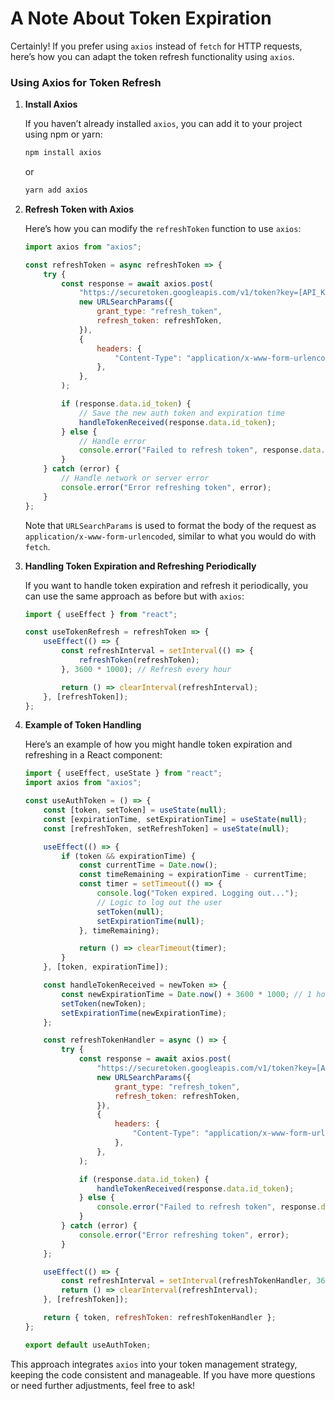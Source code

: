 # A Note About Token Expiration

Certainly! If you prefer using `axios` instead of `fetch` for HTTP requests, here’s how you can adapt the token refresh functionality using `axios`.

### Using Axios for Token Refresh

1. **Install Axios**

    If you haven’t already installed `axios`, you can add it to your project using npm or yarn:

    ```bash
    npm install axios
    ```

    or

    ```bash
    yarn add axios
    ```

2. **Refresh Token with Axios**

    Here’s how you can modify the `refreshToken` function to use `axios`:

    ```javascript
    import axios from "axios";

    const refreshToken = async refreshToken => {
        try {
            const response = await axios.post(
                "https://securetoken.googleapis.com/v1/token?key=[API_KEY]",
                new URLSearchParams({
                    grant_type: "refresh_token",
                    refresh_token: refreshToken,
                }),
                {
                    headers: {
                        "Content-Type": "application/x-www-form-urlencoded",
                    },
                },
            );

            if (response.data.id_token) {
                // Save the new auth token and expiration time
                handleTokenReceived(response.data.id_token);
            } else {
                // Handle error
                console.error("Failed to refresh token", response.data.error);
            }
        } catch (error) {
            // Handle network or server error
            console.error("Error refreshing token", error);
        }
    };
    ```

    Note that `URLSearchParams` is used to format the body of the request as `application/x-www-form-urlencoded`, similar to what you would do with `fetch`.

3. **Handling Token Expiration and Refreshing Periodically**

    If you want to handle token expiration and refresh it periodically, you can use the same approach as before but with `axios`:

    ```javascript
    import { useEffect } from "react";

    const useTokenRefresh = refreshToken => {
        useEffect(() => {
            const refreshInterval = setInterval(() => {
                refreshToken(refreshToken);
            }, 3600 * 1000); // Refresh every hour

            return () => clearInterval(refreshInterval);
        }, [refreshToken]);
    };
    ```

4. **Example of Token Handling**

    Here’s an example of how you might handle token expiration and refreshing in a React component:

    ```javascript
    import { useEffect, useState } from "react";
    import axios from "axios";

    const useAuthToken = () => {
        const [token, setToken] = useState(null);
        const [expirationTime, setExpirationTime] = useState(null);
        const [refreshToken, setRefreshToken] = useState(null);

        useEffect(() => {
            if (token && expirationTime) {
                const currentTime = Date.now();
                const timeRemaining = expirationTime - currentTime;
                const timer = setTimeout(() => {
                    console.log("Token expired. Logging out...");
                    // Logic to log out the user
                    setToken(null);
                    setExpirationTime(null);
                }, timeRemaining);

                return () => clearTimeout(timer);
            }
        }, [token, expirationTime]);

        const handleTokenReceived = newToken => {
            const newExpirationTime = Date.now() + 3600 * 1000; // 1 hour from now
            setToken(newToken);
            setExpirationTime(newExpirationTime);
        };

        const refreshTokenHandler = async () => {
            try {
                const response = await axios.post(
                    "https://securetoken.googleapis.com/v1/token?key=[API_KEY]",
                    new URLSearchParams({
                        grant_type: "refresh_token",
                        refresh_token: refreshToken,
                    }),
                    {
                        headers: {
                            "Content-Type": "application/x-www-form-urlencoded",
                        },
                    },
                );

                if (response.data.id_token) {
                    handleTokenReceived(response.data.id_token);
                } else {
                    console.error("Failed to refresh token", response.data.error);
                }
            } catch (error) {
                console.error("Error refreshing token", error);
            }
        };

        useEffect(() => {
            const refreshInterval = setInterval(refreshTokenHandler, 3600 * 1000); // Refresh every hour
            return () => clearInterval(refreshInterval);
        }, [refreshToken]);

        return { token, refreshToken: refreshTokenHandler };
    };

    export default useAuthToken;
    ```

This approach integrates `axios` into your token management strategy, keeping the code consistent and manageable. If you have more questions or need further adjustments, feel free to ask!
